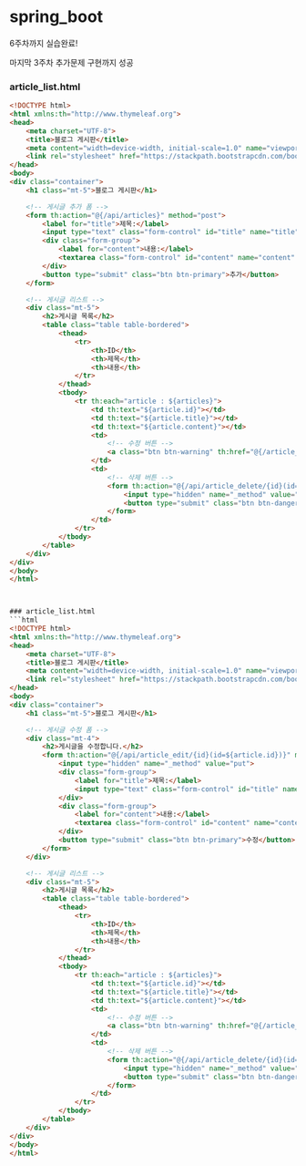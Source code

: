 # spring_boot

6주차까지 실습완료!

마지막 3주차 추가문제 구현까지 성공

### article_list.html
```html
<!DOCTYPE html>
<html xmlns:th="http://www.thymeleaf.org">
<head>
    <meta charset="UTF-8">
    <title>블로그 게시판</title>
    <meta content="width=device-width, initial-scale=1.0" name="viewport">
    <link rel="stylesheet" href="https://stackpath.bootstrapcdn.com/bootstrap/4.5.2/css/bootstrap.min.css">
</head>
<body>
<div class="container">
    <h1 class="mt-5">블로그 게시판</h1>

    <!-- 게시글 추가 폼 -->
    <form th:action="@{/api/articles}" method="post">
        <label for="title">제목:</label>
        <input type="text" class="form-control" id="title" name="title" required>
        <div class="form-group">
            <label for="content">내용:</label>
            <textarea class="form-control" id="content" name="content" rows="5" required></textarea>
        </div>
        <button type="submit" class="btn btn-primary">추가</button>
    </form>

    <!-- 게시글 리스트 -->
    <div class="mt-5">
        <h2>게시글 목록</h2>
        <table class="table table-bordered">
            <thead>
                <tr>
                    <th>ID</th>
                    <th>제목</th>
                    <th>내용</th>
                </tr>
            </thead>
            <tbody>
                <tr th:each="article : ${articles}">
                    <td th:text="${article.id}"></td>
                    <td th:text="${article.title}"></td>
                    <td th:text="${article.content}"></td>
                    <td>
                        <!-- 수정 버튼 -->
                        <a class="btn btn-warning" th:href="@{/article_edit/{id}(id=${article.id})}">수정</a>
                    </td>
                    <td>
                        <!-- 삭제 버튼 -->
                        <form th:action="@{/api/article_delete/{id}(id=${article.id})}" method="post" style="display:inline;">
                            <input type="hidden" name="_method" value="delete">
                            <button type="submit" class="btn btn-danger">삭제</button>
                        </form>
                    </td>
                </tr>
            </tbody>
        </table>
    </div>
</div>
</body>
</html>



### article_list.html
```html
<!DOCTYPE html>
<html xmlns:th="http://www.thymeleaf.org">
<head>
    <meta charset="UTF-8">
    <title>블로그 게시판</title>
    <meta content="width=device-width, initial-scale=1.0" name="viewport">
    <link rel="stylesheet" href="https://stackpath.bootstrapcdn.com/bootstrap/4.5.2/css/bootstrap.min.css">
</head>
<body>
<div class="container">
    <h1 class="mt-5">블로그 게시판</h1>

    <!-- 게시글 수정 폼 -->
    <div class="mt-4">
        <h2>게시글을 수정합니다.</h2>
        <form th:action="@{/api/article_edit/{id}(id=${article.id})}" method="post">
            <input type="hidden" name="_method" value="put">
            <div class="form-group">
                <label for="title">제목:</label>
                <input type="text" class="form-control" id="title" name="title" required>
            </div>
            <div class="form-group">
                <label for="content">내용:</label>
                <textarea class="form-control" id="content" name="content" rows="5" required></textarea>
            </div>
            <button type="submit" class="btn btn-primary">수정</button>
        </form>
    </div>

    <!-- 게시글 리스트 -->
    <div class="mt-5">
        <h2>게시글 목록</h2>
        <table class="table table-bordered">
            <thead>
                <tr>
                    <th>ID</th>
                    <th>제목</th>
                    <th>내용</th>
                </tr>
            </thead>
            <tbody>
                <tr th:each="article : ${articles}">
                    <td th:text="${article.id}"></td>
                    <td th:text="${article.title}"></td>
                    <td th:text="${article.content}"></td>
                    <td>
                        <!-- 수정 버튼 -->
                        <a class="btn btn-warning" th:href="@{/article_edit/{id}(id=${article.id})}">수정</a>
                    </td>
                    <td>
                        <!-- 삭제 버튼 -->
                        <form th:action="@{/api/article_delete/{id}(id=${article.id})}" method="post" style="display:inline;">
                            <input type="hidden" name="_method" value="delete">
                            <button type="submit" class="btn btn-danger">삭제</button>
                        </form>
                    </td>
                </tr>
            </tbody>
        </table>
    </div>
</div>
</body>
</html>
